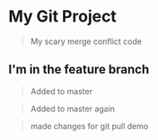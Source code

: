 # My Git Project

> My scary merge conflict code

## I'm in the feature branch

> Added to master

>Added to master again

>made changes for git pull demo
